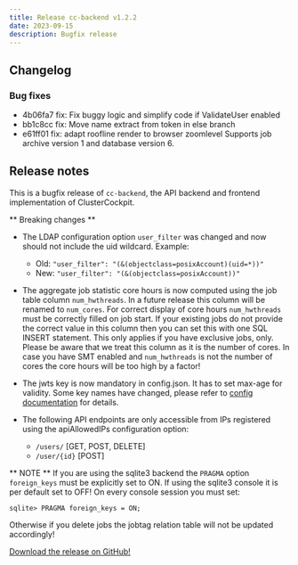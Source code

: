 ```yaml
---
title: Release cc-backend v1.2.2
date: 2023-09-15
description: Bugfix release
---
```

## Changelog
### Bug fixes
* 4b06fa7 fix: Fix buggy logic and simplify code if ValidateUser enabled
* bb1c8cc fix: Move name extract from token in else branch
* e61ff01 fix: adapt roofline render to browser zoomlevel
Supports job archive version 1 and database version 6.

## Release notes
This is a bugfix release of `cc-backend`, the API backend and frontend
implementation of ClusterCockpit.

** Breaking changes **

* The LDAP configuration option `user_filter` was changed and now should not include
the uid wildcard. Example:
   - Old: `"user_filter": "(&(objectclass=posixAccount)(uid=*))"`
   - New: `"user_filter": "(&(objectclass=posixAccount))"`

* The aggregate job statistic core hours is now computed using the job table
column `num_hwthreads`. In a future release this column will be renamed to
`num_cores`. For correct display of core hours `num_hwthreads` must be correctly
filled on job start. If your existing jobs do not provide the correct value in
this column then you can set this with one SQL INSERT statement. This only applies
if you have exclusive jobs, only. Please be aware that we treat this column as
it is the number of cores. In case you have SMT enabled and `num_hwthreads`
is not the number of cores the core hours will be too high by a factor!

* The jwts key is now mandatory in config.json. It has to set max-age for
  validity. Some key names have changed, please refer to
  [config documentation](./configs/README.md) for details.

* The following API endpoints are only accessible from IPs registered using the apiAllowedIPs configuration option:
   - `/users/` [GET, POST, DELETE]
   - `/user/{id}` [POST]

** NOTE **
If you are using the sqlite3 backend the `PRAGMA` option `foreign_keys` must be
explicitly set to ON. If using the sqlite3 console it is per default set to
OFF!  On every console session you must set:
```
sqlite> PRAGMA foreign_keys = ON;

```
Otherwise if you delete jobs the jobtag relation table will not be updated accordingly!

[Download the release on GitHub!](https://github.com/ClusterCockpit/cc-backend/releases/tag/v1.2.2) 
